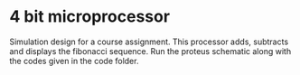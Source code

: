 # 4 bit microprocessor 
Simulation design for a course assignment. 
This processor adds, subtracts and displays the fibonacci sequence.
Run the proteus schematic along with the codes given in the code folder.
